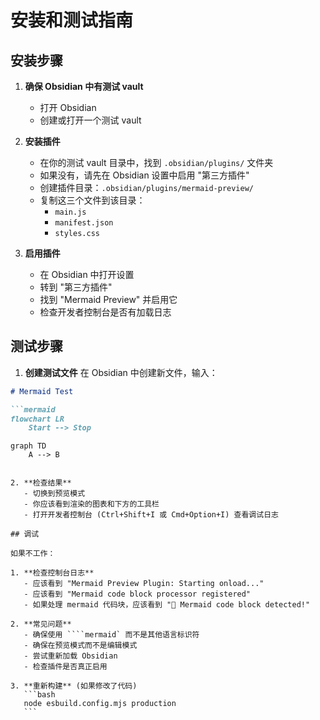 # 安装和测试指南

## 安装步骤

1. **确保 Obsidian 中有测试 vault**
   - 打开 Obsidian
   - 创建或打开一个测试 vault

2. **安装插件**
   - 在你的测试 vault 目录中，找到 `.obsidian/plugins/` 文件夹
   - 如果没有，请先在 Obsidian 设置中启用 "第三方插件"
   - 创建插件目录：`.obsidian/plugins/mermaid-preview/`
   - 复制这三个文件到该目录：
     - `main.js`
     - `manifest.json` 
     - `styles.css`

3. **启用插件**
   - 在 Obsidian 中打开设置
   - 转到 "第三方插件"
   - 找到 "Mermaid Preview" 并启用它
   - 检查开发者控制台是否有加载日志

## 测试步骤

1. **创建测试文件**
   在 Obsidian 中创建新文件，输入：

```markdown
# Mermaid Test

```mermaid
flowchart LR
    Start --> Stop
```

```mermaid
graph TD
    A --> B
```
````

2. **检查结果**
   - 切换到预览模式
   - 你应该看到渲染的图表和下方的工具栏
   - 打开开发者控制台 (Ctrl+Shift+I 或 Cmd+Option+I) 查看调试日志

## 调试

如果不工作：

1. **检查控制台日志**
   - 应该看到 "Mermaid Preview Plugin: Starting onload..."
   - 应该看到 "Mermaid code block processor registered"
   - 如果处理 mermaid 代码块，应该看到 "🎯 Mermaid code block detected!"

2. **常见问题**
   - 确保使用 ````mermaid` 而不是其他语言标识符
   - 确保在预览模式而不是编辑模式
   - 尝试重新加载 Obsidian
   - 检查插件是否真正启用

3. **重新构建** (如果修改了代码)
   ```bash
   node esbuild.config.mjs production
   ```